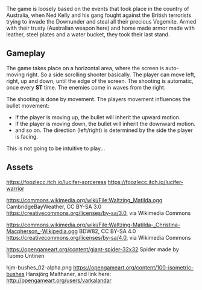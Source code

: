 The game is loosely based on the events that took place in the country of Australia, when Ned Kelly and his gang fought against the British terrorists trying to invade the Downunder and steal all their precious Vegemite.
Armed with their trusty (Australian weapon here) and home made armor made with leather, steel plates and a water bucket, they took their last stand.

## Gameplay
The game takes place on a horizontal area, where the screen is auto-moving right.
So a side scrolling shooter basically.
The player can move left, right, up and down, until the edge of the screen.
The shooting is automatic, once every **ST** time.
The enemies come in waves from the right.

The shooting is done by movement. The players movement influences the bullet movement:
- If the player is moving up, the bullet will inherit the upward motion.
- If the player is moving down, the bullet will inherit the downward motion.
- and so on.
The direction (left/right) is determined by the side the player is facing.

This is not going to be intuitive to play...

## Assets
https://foozlecc.itch.io/lucifer-sorceress
https://foozlecc.itch.io/lucifer-warrior

https://commons.wikimedia.org/wiki/File:Waltzing_Matilda.ogg
CambridgeBayWeather, CC BY-SA 3.0 <https://creativecommons.org/licenses/by-sa/3.0>, via Wikimedia Commons

https://commons.wikimedia.org/wiki/File:Waltzing-Matilda-_Christina-Macpherson_-Wikipedia.ogg
BDW82, CC BY-SA 4.0 <https://creativecommons.org/licenses/by-sa/4.0>, via Wikimedia Commons


https://opengameart.org/content/giant-spider-32x32
Spider made by Tuomo Untinen

hjm-bushes_02-alpha.png
https://opengameart.org/content/100-isometric-bushes
Hansjörg Malthaner, and link here: http://opengameart.org/users/varkalandar
